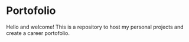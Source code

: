 # Portofolio

Hello and welcome!
This is a repository to host my personal projects and create a career portofolio.
